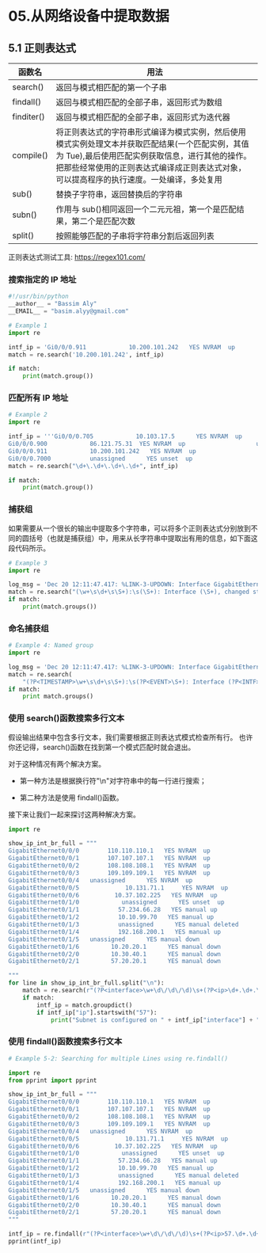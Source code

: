 # 05.从网络设备中提取数据

## 5.1 正则表达式

| 函数名     | 用法                                                                                                                                                                                                                                          |
| ---------- | --------------------------------------------------------------------------------------------------------------------------------------------------------------------------------------------------------------------------------------------- |
| search()   | 返回与模式相匹配的第一个子串                                                                                                                                                                                                                  |
| findall()  | 返回与模式相匹配的全部子串，返回形式为数组                                                                                                                                                                                                    |
| finditer() | 返回与模式相匹配的全部子串，返回形式为迭代器                                                                                                                                                                                                  |
| compile()  | 将正则表达式的字符串形式编译为模式实例，然后使用模式实例处理文本并获取匹配结果(一个匹配实例，其值为 Tue),最后使用匹配实例获取信息，进行其他的操作。把那些经常使用的正则表达式编译成正则表达式对象，可以提高程序的执行速度。一处编译，多处复用 |
| sub()      | 替换子字符串，返回替换后的字符串                                                                                                                                                                                                              |
| subn()     | 作用与 sub()相同返回一个二元元祖，第一个是匹配结果，第二个是匹配次数                                                                                                                                                                          |
| split()    | 按照能够匹配的子串将字符串分割后返回列表                                                                                                                                                                                                      |

正则表达式测试工具: https://regex101.com/

### 搜索指定的 IP 地址

```python
#!/usr/bin/python
__author__ = "Bassim Aly"
__EMAIL__ = "basim.alyy@gmail.com"

# Example 1
import re

intf_ip = 'Gi0/0/0.911            10.200.101.242   YES NVRAM  up                    up'
match = re.search('10.200.101.242', intf_ip)

if match:
    print(match.group())
```

### 匹配所有 IP 地址

```python
# Example 2
import re

intf_ip = '''Gi0/0/0.705            10.103.17.5      YES NVRAM  up                    up
Gi0/0/0.900            86.121.75.31  YES NVRAM  up                    up
Gi0/0/0.911            10.200.101.242   YES NVRAM  up                    up
Gi0/0/0.7000           unassigned      YES unset  up                    up '''
match = re.search("\d+\.\d+\.\d+\.\d+", intf_ip)

if match:
    print(match.group())
```

### 捕获组

如果需要从一个很长的输出中提取多个字符串，可以将多个正则表达式分别放到不同的圆括号（也就是捕获组）中，用来从长字符串中提取出有用的信息，如下面这段代码所示。

```python
# Example 3
import re

log_msg = 'Dec 20 12:11:47.417: %LINK-3-UPDOWN: Interface GigabitEthernet0/0/4, changed state to down'
match = re.search("(\w+\s\d+\s\S+):\s(\S+): Interface (\S+), changed state to (\S+)", log_msg)
if match:
    print(match.groups())
```

### 命名捕获组

```python
# Example 4: Named group
import re

log_msg = 'Dec 20 12:11:47.417: %LINK-3-UPDOWN: Interface GigabitEthernet0/0/4, changed state to down'
match = re.search(
    "(?P<TIMESTAMP>\w+\s\d+\s\S+):\s(?P<EVENT>\S+): Interface (?P<INTF>\S+), changed state to (?P<STATE>\S+)", log_msg)
if match:
    print match.groups()
```

### 使用 search()函数搜索多行文本

假设输出结果中包含多行文本，我们需要根据正则表达式模式检查所有行。
也许你还记得，search()函数在找到第一个模式匹配时就会退出。

对于这种情况有两个解决方案。

- 第一种方法是根据换行符"\n"对字符串中的每一行进行搜索；

- 第二种方法是使用 findall()函数。

接下来让我们一起来探讨这两种解决方案。

```python
import re

show_ip_int_br_full = """
GigabitEthernet0/0/0        110.110.110.1   YES NVRAM  up                    up
GigabitEthernet0/0/1        107.107.107.1   YES NVRAM  up                    up
GigabitEthernet0/0/2        108.108.108.1   YES NVRAM  up                    up
GigabitEthernet0/0/3        109.109.109.1   YES NVRAM  up                    up
GigabitEthernet0/0/4   unassigned      YES NVRAM  up                    up
GigabitEthernet0/0/5             10.131.71.1     YES NVRAM  up                    up
GigabitEthernet0/0/6          10.37.102.225   YES NVRAM  up                    up
GigabitEthernet0/1/0            unassigned      YES unset  up                    up
GigabitEthernet0/1/1           57.234.66.28   YES manual up                    up
GigabitEthernet0/1/2           10.10.99.70   YES manual up                    up
GigabitEthernet0/1/3           unassigned      YES manual deleted               down
GigabitEthernet0/1/4           192.168.200.1   YES manual up                    up
GigabitEthernet0/1/5   unassigned      YES manual down                  down
GigabitEthernet0/1/6         10.20.20.1      YES manual down                  down
GigabitEthernet0/2/0         10.30.40.1      YES manual down                  down
GigabitEthernet0/2/1         57.20.20.1      YES manual down                  down

"""
for line in show_ip_int_br_full.split("\n"):
    match = re.search(r"(?P<interface>\w+\d\/\d\/\d)\s+(?P<ip>\d+.\d+.\d+.\d+)", line)
    if match:
        intf_ip = match.groupdict()
        if intf_ip["ip"].startswith("57"):
            print("Subnet is configured on " + intf_ip["interface"] + " and ip is " + intf_ip["ip"])
```

### 使用 findall()函数搜索多行文本

```python
# Example 5-2: Searching for multiple Lines using re.findall()

import re
from pprint import pprint

show_ip_int_br_full = """
GigabitEthernet0/0/0        110.110.110.1   YES NVRAM  up                    up
GigabitEthernet0/0/1        107.107.107.1   YES NVRAM  up                    up
GigabitEthernet0/0/2        108.108.108.1   YES NVRAM  up                    up
GigabitEthernet0/0/3        109.109.109.1   YES NVRAM  up                    up
GigabitEthernet0/0/4   unassigned      YES NVRAM  up                    up
GigabitEthernet0/0/5             10.131.71.1     YES NVRAM  up                    up
GigabitEthernet0/0/6          10.37.102.225   YES NVRAM  up                    up
GigabitEthernet0/1/0            unassigned      YES unset  up                    up
GigabitEthernet0/1/1           57.234.66.28   YES manual up                    up
GigabitEthernet0/1/2           10.10.99.70   YES manual up                    up
GigabitEthernet0/1/3           unassigned      YES manual deleted               down
GigabitEthernet0/1/4           192.168.200.1   YES manual up                    up
GigabitEthernet0/1/5   unassigned      YES manual down                  down
GigabitEthernet0/1/6         10.20.20.1      YES manual down                  down
GigabitEthernet0/2/0         10.30.40.1      YES manual down                  down
GigabitEthernet0/2/1         57.20.20.1      YES manual down                  down
"""

intf_ip = re.findall(r"(?P<interface>\w+\d\/\d\/\d)\s+(?P<ip>57.\d+.\d+.\d+)", show_ip_int_br_full)
pprint(intf_ip)
```

